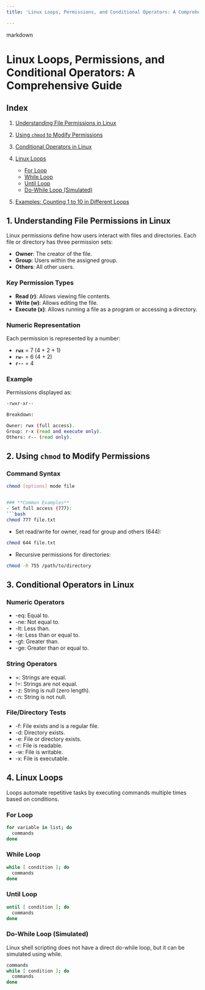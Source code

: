 ```yaml
---
title: 'Linux Loops, Permissions, and Conditional Operators: A Comprehensive Guide'

---
```


markdown
# Linux Loops, Permissions, and Conditional Operators: A Comprehensive Guide

## **Index**
1. [Understanding File Permissions in Linux](#1-understanding-file-permissions-in-linux)
2. [Using `chmod` to Modify Permissions](#2-using-chmod-to-modify-permissions)
3. [Conditional Operators in Linux](#4-conditional-operators-in-linux)
4. [Linux Loops](#3-linux-loops)
   - [For Loop](#for-loop)
   - [While Loop](#while-loop)
   - [Until Loop](#until-loop)
   - [Do-While Loop (Simulated)](#do-while-loop-simulated)

5. [Examples: Counting 1 to 10 in Different Loops](#5-examples-counting-1-to-10-in-different-loops)


## **1. Understanding File Permissions in Linux**
Linux permissions define how users interact with files and directories. Each file or directory has three permission sets:
- **Owner**: The creator of the file.
- **Group**: Users within the assigned group.
- **Others**: All other users.

### **Key Permission Types**
- **Read (r)**: Allows viewing file contents.
- **Write (w)**: Allows editing the file.
- **Execute (x)**: Allows running a file as a program or accessing a directory.

### **Numeric Representation**
Each permission is represented by a number:
- **`rwx`** = 7 (4 + 2 + 1)
- **`rw-`** = 6 (4 + 2)
- **`r--`** = 4

### **Example**
Permissions displayed as:
```bash
-rwxr-xr--

Breakdown:

Owner: rwx (full access).
Group: r-x (read and execute only).
Others: r-- (read only).
```
## **2. Using `chmod` to Modify Permissions**
### **Command Syntax**
```bash
chmod [options] mode file


### **Common Examples**
- Set full access (777):
```bash
chmod 777 file.txt
```
- Set read/write for owner, read for group and others (644):
```bash
chmod 644 file.txt
```
- Recursive permissions for directories:
```bash
chmod -R 755 /path/to/directory
```

## **3. Conditional Operators in Linux**
### **Numeric Operators**
- -eq: Equal to.
- -ne: Not equal to.
- -lt: Less than.
- -le: Less than or equal to.
- -gt: Greater than.
- -ge: Greater than or equal to.

### **String Operators**
- =: Strings are equal.
- !=: Strings are not equal.
- -z: String is null (zero length).
- -n: String is not null.

### **File/Directory Tests**
- -f: File exists and is a regular file.
- -d: Directory exists.
- -e: File or directory exists.
- -r: File is readable.
- -w: File is writable.
- -x: File is executable.

## **4. Linux Loops**
Loops automate repetitive tasks by executing commands multiple times based on conditions.

### **For Loop**
```bash
for variable in list; do
  commands
done
```

### **While Loop**
```bash
while [ condition ]; do
  commands
done
```

### **Until Loop**
```bash
until [ condition ]; do
  commands
done
```

### **Do-While Loop (Simulated)**
Linux shell scripting does not have a direct do-while loop, but it can be simulated using while.

```bash
commands
while [ condition ]; do
  commands
done
```
